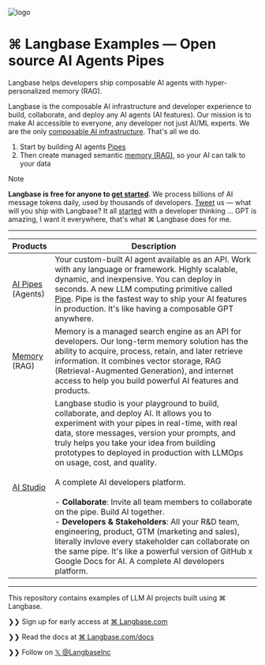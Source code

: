 ![logo](https://github.com/LangbaseInc/langbase-examples/assets/960133/38cbbe97-a6f4-4682-ba64-0f98ce2700c8)

# ⌘ Langbase Examples — Open source AI Agents Pipes

Langbase helps developers ship composable AI agents with hyper-personalized memory (RAG).

Langbase is the composable AI infrastructure and developer experience to build, collaborate, and deploy any AI agents (AI features). Our mission is to make AI accessible to everyone, any developer not just AI/ML experts. We are the only [composable AI infrastructure][composable]. That's all we do.

1. Start by building AI agents [Pipes][pipe]
2. Then create managed semantic [memory (RAG)][memory], so your AI can talk to your data


> [!NOTE]  
> **Langbase is free for anyone to [get started][signup]**.
> We process billions of AI message tokens daily, used by thousands of developers. [Tweet][x] us — what will you ship with Langbase?
> It all [started][start] with a developer thinking … GPT is amazing, I want it everywhere, that's what ⌘ Langbase does for me.

---


| Products | Description |
|----------|-------------|
| [AI Pipes][pipe]<br>(Agents) | Your custom-built AI agent available as an API. Work with any language or framework. Highly scalable, dynamic, and inexpensive. You can deploy in seconds. A new LLM computing primitive called [Pipe][pipe]. Pipe is the fastest way to ship your AI features in production. It's like having a composable GPT anywhere. |
| [Memory](https://langbase.com/docs/memory/overview)<br>(RAG) | Memory is a managed search engine as an API for developers. Our long-term memory solution has the ability to acquire, process, retain, and later retrieve information. It combines vector storage, RAG (Retrieval-Augmented Generation), and internet access to help you build powerful AI features and products. |
| [AI Studio](https://langbase.com/studio) | Langbase studio is your playground to build, collaborate, and deploy AI. It allows you to experiment with your pipes in real-time, with real data, store messages, version your prompts, and truly helps you take your idea from building prototypes to deployed in production with LLMOps on usage, cost, and quality.<br><br>A complete AI developers platform.<br><br>- **Collaborate**: Invite all team members to collaborate on the pipe. Build AI together.<br>- **Developers & Stakeholders**: All your R&D team, engineering, product, GTM (marketing and sales), literally invlove every stakeholder can collaborate on the same pipe. It's like a powerful version of GitHub x Google Docs for AI. A complete AI developers platform. |

---

This repository contains examples of LLM AI projects built using ⌘ Langbase.

❯❯ Sign up for early access at [⌘ Langbase.com](https://langbase.com)

❯❯ Read the docs at [⌘ Langbase.com/docs](https://langbase.com)

❯❯ Follow on [𝕏 @LangbaseInc](https://langbase.fyi/x)


[pipe]: https://langbase.com/docs/pipe/overview
[memory]: https://langbase.com/docs/memory/overview
[studio]: https://langbase.com
[composable]: https://langbase.com/docs/composable-ai
[start]: https://langbase.fyi/starting-langbase
[signup]: https://langbase.fyi/awesome
[x]: https://twitter.com/LangbaseInc
[li]: https://www.linkedin.com/company/langbase/
[email]: mailto:support@langbase.com?subject=Pipe-Quickstart&body=Ref:%20https://langbase.com/docs/pipe/quickstart
